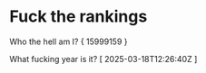 # Fuck the rankings

Who the hell am I?
{ 15999159 }

What fucking year is it?
[ 2025-03-18T12:26:40Z ]
